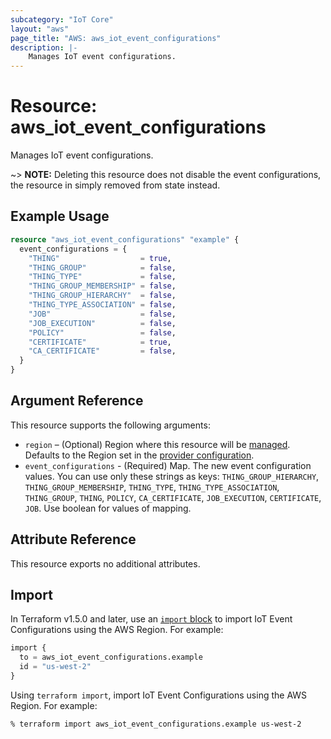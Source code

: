 ```yaml
---
subcategory: "IoT Core"
layout: "aws"
page_title: "AWS: aws_iot_event_configurations"
description: |-
    Manages IoT event configurations.
---
```


# Resource: aws_iot_event_configurations

Manages IoT event configurations.

~> **NOTE:** Deleting this resource does not disable the event configurations, the resource in simply removed from state instead.

## Example Usage

```terraform
resource "aws_iot_event_configurations" "example" {
  event_configurations = {
    "THING"                  = true,
    "THING_GROUP"            = false,
    "THING_TYPE"             = false,
    "THING_GROUP_MEMBERSHIP" = false,
    "THING_GROUP_HIERARCHY"  = false,
    "THING_TYPE_ASSOCIATION" = false,
    "JOB"                    = false,
    "JOB_EXECUTION"          = false,
    "POLICY"                 = false,
    "CERTIFICATE"            = true,
    "CA_CERTIFICATE"         = false,
  }
}
```

## Argument Reference

This resource supports the following arguments:

* `region` – (Optional) Region where this resource will be [managed](https://docs.aws.amazon.com/general/latest/gr/rande.html#regional-endpoints). Defaults to the Region set in the [provider configuration](https://registry.terraform.io/providers/hashicorp/aws/latest/docs#aws-configuration-reference).
* `event_configurations` - (Required) Map. The new event configuration values. You can use only these strings as keys: `THING_GROUP_HIERARCHY`, `THING_GROUP_MEMBERSHIP`, `THING_TYPE`, `THING_TYPE_ASSOCIATION`, `THING_GROUP`, `THING`, `POLICY`, `CA_CERTIFICATE`, `JOB_EXECUTION`, `CERTIFICATE`, `JOB`. Use boolean for values of mapping.

## Attribute Reference

This resource exports no additional attributes.

## Import

In Terraform v1.5.0 and later, use an [`import` block](https://developer.hashicorp.com/terraform/language/import) to import IoT Event Configurations using the AWS Region. For example:

```terraform
import {
  to = aws_iot_event_configurations.example
  id = "us-west-2"
}
```

Using `terraform import`, import IoT Event Configurations using the AWS Region. For example:

```console
% terraform import aws_iot_event_configurations.example us-west-2
```
